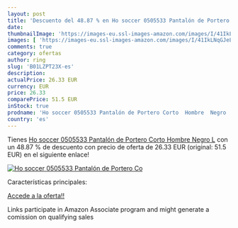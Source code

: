```yaml
---
layout: post
title: 'Descuento del 48.87 % en Ho soccer 0505533 Pantalón de Portero Co'
date: 
thumbnailImage: 'https://images-eu.ssl-images-amazon.com/images/I/41IkLNqGJeL._SL200_.jpg'
images: [ 'https://images-eu.ssl-images-amazon.com/images/I/41IkLNqGJeL._SL200_.jpg' ]
comments: true
category: ofertas
author: ring
slug: 'B01LZPT23X-es'
description:
actualPrice: 26.33 EUR
currency: EUR
price: 26.33
comparePrice: 51.5 EUR
inStock: true
prodname: 'Ho soccer 0505533 Pantalón de Portero Corto  Hombre  Negro  L'
country: 'es'
---
```


Tienes [Ho soccer 0505533 Pantalón de Portero Corto  Hombre  Negro  L](https://www.amazon.es/dp/B01LZPT23X/?tag=tolees-21) con un 48.87 % de descuento con precio de oferta de 26.33 EUR (original: 51.5 EUR) en el siguiente enlace!

[![Ho soccer 0505533 Pantalón de Portero Co](https://images-eu.ssl-images-amazon.com/images/I/41IkLNqGJeL._SL200_.jpg)](https://www.amazon.es/dp/B01LZPT23X/?tag=tolees-21)

Características principales:


[Accede a la oferta!!](https://www.amazon.es/dp/B01LZPT23X/?tag=tolees-21)

Links participate in Amazon Associate program and might generate a comission on qualifying sales


